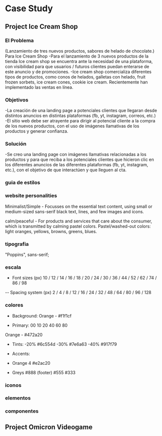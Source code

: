 # Case Study
## Project Ice Cream Shop

### El Problema
(Lanzamiento de tres nuevos productos, sabores de helado de chocolate.)
Para Ice Cream Shop
-Para el lanzamiento de 3 nuevos productos de la tienda Ice cream shop se encuentra ante la necesidad de una plataforma,
con visibilidad para que usuarios / futuros clientes puedan enterarse de este anuncio y de promociones.
-Ice cream shop comercializa diferentes tipos de productos, como conos de helados, galletas con helado, fruit frozen sorbets, ice cream cones,
cookie ice cream.
Recientemente han implementado las ventas en línea.

### Objetivos
-La creación de una landing page a potenciales clientes que llegaran desde distintos anuncios en distintas plataformas (fb, yt, instagram, correos, etc.)
-El sitio web debe ser atrayente para dirigir al potencial cliente a la compra de los nuevos productos, con el uso de imágenes llamativas de los
productos y generar confianza.

### Solución
-Se creo una landing page con imágenes llamativas relacionadas a los productos y para que reciba a los potenciales clientes que hicieron clic en los
diferentes anuncios de las diferentes plataformas (fb, yt, instagram, etc.), con el objetivo de que interactúen y que lleguen al cta.

### guia de estilos
### website personalities
Minimalist/Simple - Focusses on the essential text content, using small or medium-sized sans-serif black text, lines, and few images and icons.

calm/peaceful - For products and services that care about the consumer, which  is transmitted by calming pastel colors. Pastel/washed-out colors: light oranges, yellows, browns,
greens, blues.

### tipografia
"Poppins", sans-serif;

### escala
- Font sizes (px)
10 / 12 / 14 / 16 / 18 / 20 / 24 / 30 / 36 / 44 / 52 / 62 / 74 / 86 / 98

-- Spacing system (px)
2 / 4 / 8 / 12 / 16 / 24 / 32 / 48 / 64 / 80 / 96 / 128

### colores
- Background:
Orange - 
#f1f1cf

- Primary: 
00 10 20 40 60 80

Orange - 
#472a20

- Tints:
-20%
#6c554d
-30%
#7e6a63
-40%
#917f79

- Accents:
- Orange 4
#e2ac20

- Greys
#888 (footer)
#555
#333



### iconos
### elementos
### componentes



## Project Omicron Videogame
